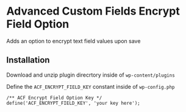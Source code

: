 # Advanced Custom Fields Encrypt Field Option

Adds an option to encrypt text field values upon save

## Installation

Download and unzip plugin direcrtory inside of `wp-content/plugins`

Define the `ACF_ENCRYPT_FIELD_KEY` constant inside of `wp-config.php`

```
/** ACF Encrypt Field Option Key */
define('ACF_ENCRYPT_FIELD_KEY', 'your key here');
```